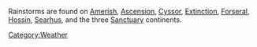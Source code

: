 Rainstorms are found on [Amerish](Amerish.md "wikilink"),
[Ascension](Ascension.md "wikilink"), [Cyssor](Cyssor.md "wikilink"),
[Extinction](Extinction.md "wikilink"), [Forseral](Forseral.md "wikilink"),
[Hossin](Hossin.md "wikilink"), [Searhus](Searhus.md "wikilink"), and the
three [Sanctuary](Sanctuary.md "wikilink") continents.

[Category:Weather](Category:Weather.md "wikilink")
